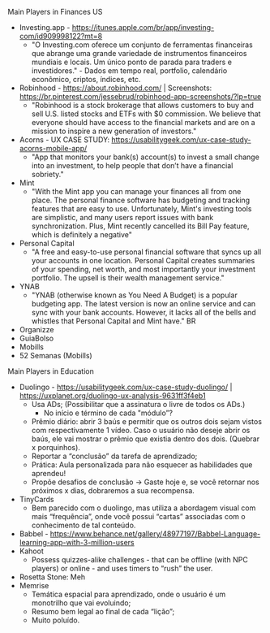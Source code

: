 Main Players in Finances
US
* Investing.app - https://itunes.apple.com/br/app/investing-com/id909998122?mt=8
    * "O Investing.com oferece um conjunto de ferramentas financeiras que abrange uma grande variedade de instrumentos financeiros mundiais e locais. Um único ponto de parada para traders e investidores." - Dados em tempo real, portfolio, calendário econômico, criptos, índices, etc.
* Robinhood - https://about.robinhood.com/ | Screenshots: https://br.pinterest.com/jessebrud/robinhood-app-screenshots/?lp=true
    * "Robinhood is a stock brokerage that allows customers to buy and sell U.S. listed stocks and ETFs with $0 commission. We believe that everyone should have access to the financial markets and are on a mission to inspire a new generation of investors."
* Acorns - UX CASE STUDY: https://usabilitygeek.com/ux-case-study-acorns-mobile-app/
    * "App that monitors your bank(s) account(s) to invest a small change into an investment, to help people that don’t have a financial sobriety."
* Mint
    * "With the Mint app you can manage your finances all from one place. The personal finance software has budgeting and tracking features that are easy to use. Unfortunately, Mint's investing tools are simplistic, and many users report issues with bank synchronization. Plus, Mint recently cancelled its Bill Pay feature, which is definitely a negative"
* Personal Capital
    * "A free and easy-to-use personal financial software that syncs up all your accounts in one location. Personal Capital creates summaries of your spending, net worth, and most importantly your investment portfolio. The upsell is their wealth management service."
* YNAB
    * "YNAB (otherwise known as You Need A Budget) is a popular budgeting app. The latest version is now an online service and can sync with your bank accounts. However, it lacks all of the bells and whistles that Personal Capital and Mint have."
BR
* Organizze
* GuiaBolso
* Mobills
* 52 Semanas (Mobills)

Main Players in Education

* Duolingo - https://usabilitygeek.com/ux-case-study-duolingo/ | https://uxplanet.org/duolingo-ux-analysis-9631ff3f4eb1
    * Usa ADs; (Possibilitar que a assinatura o livre de todos os ADs.)
        * No início e término de cada "módulo”?
    * Prêmio diário: abrir 3 baús e permitir que os outros dois sejam vistos com respectivamente 1 vídeo. Caso o usuário não deseje abrir os baús, ele vai mostrar o prêmio que existia dentro dos dois. (Quebrar x porquinhos).
    * Reportar a “conclusão” da tarefa de aprendizado;
    * Prática: Aula personalizada para não esquecer as habilidades que aprendeu!
    * Propõe desafios de conclusão -> Gaste hoje e, se você retornar nos próximos x dias, dobraremos a sua recompensa.
* TinyCards
    * Bem parecido com o duolingo, mas utiliza a abordagem visual com mais “frequência”, onde você possui “cartas” associadas com o conhecimento de tal conteúdo.
* Babbel - https://www.behance.net/gallery/48977197/Babbel-Language-learning-app-with-3-million-users
* Kahoot
    * Possess quizzes-alike challenges - that can be offline (with NPC players) or online - and uses timers to “rush” the user.
* Rosetta Stone: Meh
* Memrise
    * Temática espacial para aprendizado, onde o usuário é um monotrilho que vai evoluindo;
    * Resumo bem legal ao final de cada “lição”;
    * Muito poluído.
